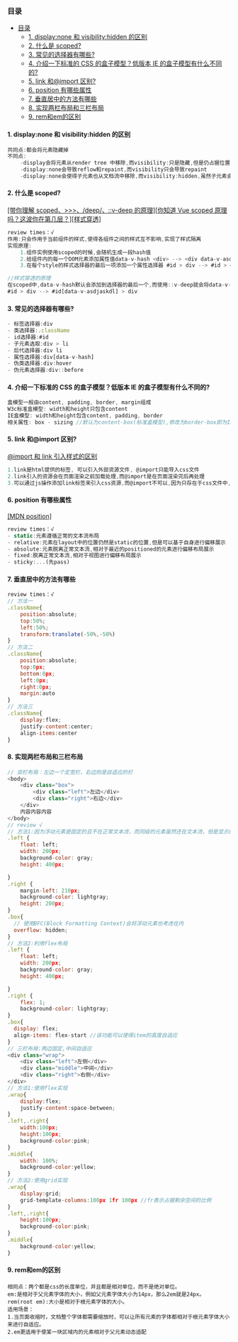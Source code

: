 ### 目录

- [目录](#目录)
  - [1. display:none 和 visibility:hidden 的区别](#1-displaynone-和-visibilityhidden-的区别)
  - [2. 什么是 scoped?](#2-什么是-scoped)
  - [3. 常见的选择器有哪些?](#3-常见的选择器有哪些)
  - [4. 介绍一下标准的 CSS 的盒子模型？低版本 IE 的盒子模型有什么不同的?](#4-介绍一下标准的-css-的盒子模型低版本-ie-的盒子模型有什么不同的)
  - [5. link 和@import 区别?](#5-link-和import-区别)
  - [6. position 有哪些属性](#6-position-有哪些属性)
  - [7. 垂直居中的方法有哪些](#7-垂直居中的方法有哪些)
  - [8. 实现两栏布局和三栏布局](#8-实现两栏布局和三栏布局)
  - [9. rem和em的区别](#9-rem和em的区别)


#### 1. display:none 和 visibility:hidden 的区别

```js
共同点:都会将元素隐藏掉
不同点:
    -display会将元素从render tree 中移除,而visibility:只是隐藏,但是仍占据位置
    -display:none会导致reflow和repaint,而visibility只会导致repaint
    -display:none会使得子元素也从文档流中移除,而visibility:hidden,虽然子元素会默认继承,但是可以手动设置,使得子元素显示
```

#### 2. 什么是 scoped?

[[带你理解 scoped、>>>、/deep/、::v-deep 的原理]](https://juejin.cn/post/7023343999909888037)[[你知道 Vue scoped 原理吗？这波你在第几层？]](https://juejin.cn/post/7098569051860893709)[[样式穿透]](https://juejin.cn/post/7083051766874374174#comment)

```js
review times：√
作用:只会作用于当前组件的样式,使得各组件之间的样式互不影响,实现了样式隔离
实现原理:
    1.组件实例使用scoped的时候,会随机生成一段hash值
    2.给组件内的每一个DOM元素添加属性值data-v-hash <div> --> <div data-v-asdjaskldj="">
    3.在每个style的样式选择器的最后一项添加一个属性选择器 #id > div --> #id > div[data-v-asdjaskdl]

//样式穿透的原理
在scoped中,data-v-hash默认会添加到选择器的最后一个,而使用::v-deep就会将data-v-hash添加到前面一个选择器中
#id > div --> #id[data-v-asdjaskdl] > div
```

#### 3. 常见的选择器有哪些?

```js
- 标签选择器:div
- 类选择器:.className
- id选择器:#id
- 子元素选取:div > li
- 后代选择器:div li
- 属性选择器:div[data-v-hash]
- 伪类选择器:div:hover
- 伪元素选择器:div::before
```

#### 4. 介绍一下标准的 CSS 的盒子模型？低版本 IE 的盒子模型有什么不同的?

```js
盒模型一般由content, padding, border, margin组成
W3c标准盒模型: width和height只包含content
IE盒模型: width和height包含content, padding, border
相关属性: box - sizing //默认为content-box(标准盒模型),修改为border-box即为IE盒模型
```

#### 5. link 和@import 区别?

[@import 和 link 引入样式的区别](https://juejin.cn/post/6844903581649207309#heading-0)

```js
1.link是html提供的标签, 可以引入外部资源文件, @import只能导入css文件
2.link引入的资源会在页面渲染之前加载处理,而@import是在页面渲染完后再处理
3.可以通过js操作添加link标签来引入css资源,而@import不可以,因为只存在于css文件中,DOM方法无法操作CSS文件
```

#### 6. position 有哪些属性

[[MDN position]](https://developer.mozilla.org/en-US/docs/Web/CSS/position)

```js
review times：√
- static:元素遵循正常的文本流布局
- relative:元素在layout中的位置仍然是static的位置,但是可以基于自身进行偏移展示
- absolute:元素脱离正常文本流,相对于最近的positioned的元素进行偏移布局展示
- fixed:脱离正常文本流,相对于视图进行偏移布局展示
- sticky:...(先pass)
```

#### 7. 垂直居中的方法有哪些

```js
review times：√
// 方法一
.className{
    position:absolute;
    top:50%;
    left:50%;
    transform:translate(-50%,-50%)
}
// 方法二
.className{
    position:absolute;
    top:0px;
    bottom:0px;
    left:0px;
    right:0px;
    margin:auto
}
// 方法三
.className{
    display:flex;
    justify-content:center;
    align-items:center
}
```

#### 8. 实现两栏布局和三栏布局

```js
// 双栏布局：左边一个定宽栏，右边则是自适应的栏
<body>
    <div class="box">
        <div class="left">左边</div>
        <div class="right">右边</div>
    </div>
    内容内容内容
</body>
// review √
// 方法1:因为浮动元素是固定的且不在正常文本流，而同级的元素虽然还在文本流，但是显示的时候会避开浮动元素
.left {
    float: left;
    width: 200px;
    background-color: gray;
    height: 400px;

}
.right {
    margin-left: 210px;
    background-color: lightgray;
    height: 200px;
}
.box{
  // 使用BFC(Block Formatting Context)会将浮动元素也考虑在内
  overflow: hidden;
}
// 方法2:利用flex布局
.left {
    float: left;
    width: 200px;
    background-color: gray;
    height: 400px;

}
.right {
    flex: 1;
    background-color: lightgray;
}
.box{
  display: flex;
  align-items: flex-start //该功能可以使得item的高度自适应
}
// 三栏布局:两边固定,中间自适应
<div class="wrap">
    <div class="left">左侧</div>
    <div class="middle">中间</div>
    <div class="right">右侧</div>
</div>
// 方法1:使用flex实现
.wrap{
    display:flex;
    justify-content:space-between;
}
.left,.right{
    width:100px;
    height:100px;
    background-color:pink;
}
.middle{
    width: 100%;
    background-color:yellow;
}
// 方法2:使用grid实现
.wrap{
    display:grid;
    grid-template-columns:100px 1fr 100px //fr表示占据剩余空间的比例
}
.left,.right{
    height:100px;
    background-color:pink;
}
.middle{
    background-color:yellow;
}
```

#### 9. rem和em的区别
```
相同点：两个都是css的长度单位，并且都是相对单位，而不是绝对单位。
em:是相对于父元素字体的大小，例如父元素字体大小为14px，那么2em就是24px。
rem(root em):大小是相对于根元素字体的大小。
适用场景：
1.当页面收缩时，文档整个字体都需要缩放时，可以让所有元素的字体都相对于根元素字体大小来进行自适应。
2.em更适用于使某一块区域内的元素相对于父元素动态适配
```